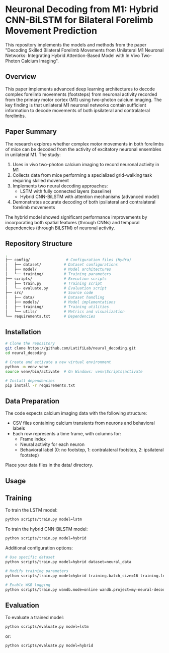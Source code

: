 # Neuronal Decoding from M1: Hybrid CNN-BiLSTM for Bilateral Forelimb Movement Prediction

This repository implements the models and methods from the paper "Decoding Skilled Bilateral Forelimb Movements from Unilateral M1 Neuronal Networks: Integrating Hybrid Attention-Based Model with In Vivo Two-Photon Calcium Imaging".

## Overview

This paper implements advanced deep learning architectures to decode complex forelimb movements (footsteps) from neuronal activity recorded from the primary motor cortex (M1) using two-photon calcium imaging. The key finding is that unilateral M1 neuronal networks contain sufficient information to decode movements of both ipsilateral and contralateral forelimbs.

## Paper Summary

The research explores whether complex motor movements in both forelimbs of mice can be decoded from the activity of excitatory neuronal ensembles in unilateral M1. The study:

1. Uses in vivo two-photon calcium imaging to record neuronal activity in M1
2. Collects data from mice performing a specialized grid-walking task requiring skilled movement
3. Implements two neural decoding approaches:
   - LSTM with fully connected layers (baseline)
   - Hybrid CNN-BiLSTM with attention mechanisms (advanced model)
4. Demonstrates accurate decoding of both ipsilateral and contralateral forelimb movements

The hybrid model showed significant performance improvements by incorporating both spatial features (through CNNs) and temporal dependencies (through BiLSTM) of neuronal activity.

## Repository Structure
```bash
.
├── config/                # Configuration files (Hydra)
│   ├── dataset/          # Dataset configurations
│   ├── model/            # Model architectures
│   └── training/         # Training parameters
├── scripts/              # Execution scripts
│   ├── train.py          # Training script
│   └── evaluate.py       # Evaluation script
├── src/                  # Source code
│   ├── data/             # Dataset handling
│   ├── models/           # Model implementations
│   ├── training/         # Training utilities
│   └── utils/            # Metrics and visualization
└── requirements.txt      # Dependencies
```

## Installation
```bash
# Clone the repository
git clone https://github.com/LatifiLab/neural_decoding.git
cd neural_decoding

# Create and activate a new virtual environment
python -m venv venv
source venv/bin/activate  # On Windows: venv\Scripts\activate

# Install dependencies
pip install -r requirements.txt
```

## Data Preparation
The code expects calcium imaging data with the following structure:

- CSV files containing calcium transients from neurons and behavioral labels
- Each row represents a time frame, with columns for:
  - Frame index
  - Neural activity for each neuron
  - Behavioral label (0: no footstep, 1: contralateral footstep, 2: ipsilateral footstep)

Place your data files in the data/ directory.

## Usage
## Training

To train the LSTM model:
```bash
python scripts/train.py model=lstm
```

To train the hybrid CNN-BiLSTM model:
```bash
python scripts/train.py model=hybrid
```

Additional configuration options:
```bash
# Use specific dataset
python scripts/train.py model=hybrid dataset=neural_data

# Modify training parameters
python scripts/train.py model=hybrid training.batch_size=16 training.learning_rate=0.0005

# Enable W&B logging
python scripts/train.py wandb.mode=online wandb.project=my-neural-decoding
```

## Evaluation
To evaluate a trained model:
```bash
python scripts/evaluate.py model=lstm
```
or:
```bash
python scripts/evaluate.py model=hybrid
```
